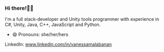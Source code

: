 ### Hi there!👋🏼
I'm a full stack-developer and Unity tools programmer with experience in C#, Unity, Java, C++, JavaScript and Python.

- 😄 Pronouns: she/her/hers

LinkedIn: www.linkedin.com/in/vanessamalabanan

<!--
**vmalabanan/vmalabanan** is a ✨ _special_ ✨ repository because its `README.md` (this file) appears on your GitHub profile.

Here are some ideas to get you started:

- 🔭 I’m currently working on ...
- 🌱 I’m currently learning ...
- 👯 I’m looking to collaborate on ...
- 🤔 I’m looking for help with ...
- 💬 Ask me about ...
- 📫 How to reach me: ...
- 😄 Pronouns: ...
- ⚡ Fun fact: ...
-->

